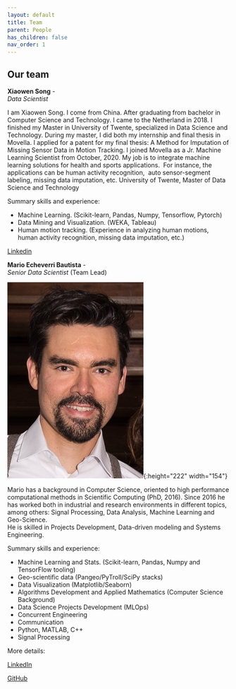 ```yaml
---
layout: default
title: Team
parent: People
has_children: false
nav_order: 1
---
```


## Our team


**Xiaowen Song** -  
*Data Scientist* 

I am Xiaowen Song. I come from China. After graduating from bachelor in Computer Science and Technology. I came to the Netherland in 2018. I finished my Master in University of Twente, specialized in Data Science and Technology. During my master, I did both my internship and final thesis in Movella. I applied for a patent for my final thesis: A Method for Imputation of Missing Sensor Data in Motion Tracking. I joined Movella as a Jr. Machine Learning Scientist from October, 2020. My job is to integrate machine learning solutions for health and sports applications.  For instance, the applications can be human activity recognition,  auto sensor-segment labeling, missing data imputation, etc. University of Twente, Master of Data Science and Technology

Summary skills and experience:
- Machine Learning. (Scikit-learn, Pandas, Numpy, Tensorflow, Pytorch)
- Data Mining and Visualization. (WEKA, Tableau)
- Human motion tracking. (Experience in analyzing human motions, human activity recognition, missing data imputation, etc.) 

[Linkedin](https://www.linkedin.com/in/xiaowen-song-4220a017a/)


**Mario Echeverri Bautista** -  
*Senior Data Scientist* (Team Lead) 

![](/assets/mario.jpg){:height="222" width="154"}

Mario has a background in Computer Science, oriented to high performance computational methods in Scientific Computing (PhD, 2016). Since 2016 he has worked both in industrial and research environments in different topics, among others: Signal Processing, Data Analysis, Machine Learning and Geo-Science.  
He is skilled in Projects Development, Data-driven modeling and Systems Engineering. 

Summary skills and experience:
- Machine Learning and Stats. (Scikit-learn, Pandas, Numpy and TensorFlow tooling)
- Geo-scientific data (Pangeo/PyTroll/SciPy stacks)
- Data Visualization (Matplotlib/Seaborn)
- Algorithms Development and Applied Mathematics (Computer Science Background)
- Data Science Projects Development (MLOps) 
- Concurrent Engineering  
- Communication
- Python, MATLAB, C++
- Signal Processing

More details:

[LinkedIn](www.linkedin.com/in/mario-echeverri-bautista)

[GitHub](https://github.com/deweatherman)




















